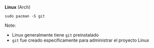 **Linux** (Arch)

```
sudo pacman -S git
```

Note:
- Linux generalmente tiene `git` preinstalado
- `git` fue creado específicamente para administrar el proyecto Linux
